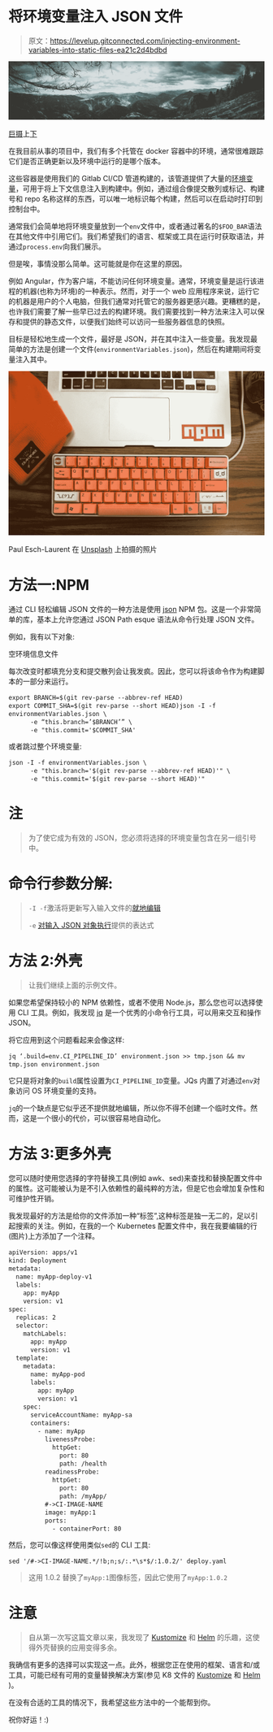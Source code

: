 # 将环境变量注入 JSON 文件

> 原文：<https://levelup.gitconnected.com/injecting-environment-variables-into-static-files-ea21c2d4bdbd>

![](img/8911e4e342524be0514914fc6e7ec962.png)

[巨摄](https://unsplash.com/@juon?utm_source=medium&utm_medium=referral)上[下](https://unsplash.com?utm_source=medium&utm_medium=referral)

在我目前从事的项目中，我们有多个托管在 docker 容器中的环境，通常很难跟踪它们是否正确更新以及环境中运行的是哪个版本。

这些容器是使用我们的 Gitlab CI/CD 管道构建的，该管道提供了大量的[环境变量](https://docs.gitlab.com/ee/ci/variables/predefined_variables.html)，可用于将上下文信息注入到构建中。例如，通过组合像提交散列或标记、构建号和 repo 名称这样的东西，可以唯一地标识每个构建，然后可以在启动时打印到控制台中。

通常我们会简单地将环境变量放到一个`env`文件中，或者通过著名的`$FOO_BAR`语法在其他文件中引用它们。我们希望我们的语言、框架或工具在运行时获取语法，并通过`process.env`向我们展示。

但是唉，事情没那么简单。这可能就是你在这里的原因。

例如 Angular，作为客户端，不能访问任何环境变量。通常，环境变量是运行该进程的机器(也称为环境)的一种表示。然而，对于一个 web 应用程序来说，运行它的机器是用户的个人电脑，但我们通常对托管它的服务器更感兴趣。更糟糕的是，也许我们需要了解一些早已过去的构建环境。我们需要找到一种方法来注入可以保存和提供的静态文件，以便我们始终可以访问一些服务器信息的快照。

目标是轻松地生成一个文件，最好是 JSON，并在其中注入一些变量。我发现最简单的方法是创建一个文件(`environmentVariables.json`)，然后在构建期间将变量注入其中。

![](img/4205a911fb18827b6170626500dfed16.png)

Paul Esch-Laurent 在 [Unsplash](https://unsplash.com?utm_source=medium&utm_medium=referral) 上拍摄的照片

# 方法一:NPM

通过 CLI 轻松编辑 JSON 文件的一种方法是使用 [json](https://www.npmjs.com/package/json) NPM 包。这是一个非常简单的库，基本上允许您通过 JSON Path esque 语法从命令行处理 JSON 文件。

例如，我有以下对象:

空环境信息文件

每次改变时都填充分支和提交散列会让我发疯。因此，您可以将该命令作为构建脚本的一部分来运行。

```
export BRANCH=$(git rev-parse --abbrev-ref HEAD)
export COMMIT_SHA=$(git rev-parse --short HEAD)json -I -f environmentVariables.json \
      -e “this.branch=’$BRANCH’” \
      -e "this.commit='$COMMIT_SHA'
```

或者跳过整个环境变量:

```
json -I -f environmentVariables.json \
      -e "this.branch='$(git rev-parse --abbrev-ref HEAD)'" \
      -e "this.commit='$(git rev-parse --short HEAD)'"
```

# **注**

> 为了使它成为有效的 JSON，您必须将选择的环境变量包含在另一组引号中。

# **命令行参数分解:**

> `-I -f`激活将更新写入输入文件的[就地编辑](http://trentm.com/json/#FEATURE-In-place-editing)
> 
> `-e` [对输入 JSON 对象执行](http://trentm.com/json/#FEATURE-Execution)提供的表达式

# 方法 2:外壳

> 让我们继续上面的示例文件。

如果您希望保持较小的 NPM 依赖性，或者不使用 Node.js，那么您也可以选择使用 CLI 工具。例如，我发现 [jq](https://stedolan.github.io/jq/) 是一个优秀的小命令行工具，可以用来交互和操作 JSON。

将它应用到这个问题看起来会像这样:

```
jq ‘.build=env.CI_PIPELINE_ID’ environment.json >> tmp.json && mv tmp.json environment.json
```

它只是将对象的`build`属性设置为`CI_PIPELINE_ID`变量。JQs 内置了对通过`env`对象访问 OS 环境变量的支持。

`jq`的一个缺点是它似乎还不提供就地编辑，所以你不得不创建一个临时文件。然而，这是一个很小的代价，可以很容易地自动化。

# 方法 3:更多外壳

您可以随时使用您选择的字符替换工具(例如 awk、sed)来查找和替换配置文件中的属性。这可能被认为是不引入依赖性的最纯粹的方法，但是它也会增加复杂性和可维护性开销。

我发现最好的方法是给你的文件添加一种“标签”,这种标签是独一无二的，足以引起搜索的关注。例如，在我的一个 Kubernetes 配置文件中，我在我要编辑的行(图片)上方添加了一个注释。

```
apiVersion: apps/v1
kind: Deployment
metadata:
  name: myApp-deploy-v1
  labels:
    app: myApp
    version: v1
spec:
  replicas: 2
  selector:
    matchLabels:
      app: myApp
      version: v1
  template:
    metadata:
      name: myApp-pod
      labels:
        app: myApp
        version: v1
    spec:
      serviceAccountName: myApp-sa
      containers:
        - name: myApp
          livenessProbe:
            httpGet:
              port: 80
              path: /health
          readinessProbe:
            httpGet:
              port: 80
              path: /myApp/
          #->CI-IMAGE-NAME
          image: myApp:1
          ports:
            - containerPort: 80
```

然后，您可以像这样使用类似`sed`的 CLI 工具:

```
sed '/#->CI-IMAGE-NAME.*/!b;n;s/:.*\s*$/:1.0.2/' deploy.yaml
```

> 这用 1.0.2 替换了`myApp:1`图像标签，因此它使用了`myApp:1.0.2`

# 注意

> 自从第一次写这篇文章以来，我发现了 [Kustomize](https://kustomize.io/) 和 [Helm](https://helm.sh/) 的乐趣，这使得外壳替换的应用变得多余。

我确信有更多的选择可以实现这一点。此外，根据您正在使用的框架、语言和/或工具，可能已经有可用的变量替换解决方案(参见 K8 文件的 [Kustomize](https://kustomize.io/) 和 [Helm](https://helm.sh/) )。

在没有合适的工具的情况下，我希望这些方法中的一个能帮到你。

祝你好运！:)